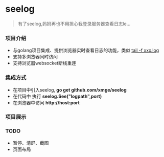 # seelog
> 有了seelog,妈妈再也不用担心我登录服务器查看日志le...

### 项目介绍
* 与golang项目集成、提供浏览器实时查看日志的功能，类似 [tail -f xxx.log](https://www.cnblogs.com/fps2tao/p/7698224.html)
* 支持多浏览器同时访问
* 支持浏览器websocket断线重连

### 集成方式
* 在项目中引入seelog, **go get github.com/xmge/seelog**
* 在代码中 执行 **seelog.See("logpath",port)**
* 在浏览器中访问 **http://host:port**

### 项目展示

### TODO
* 暂停、清屏、截图
* 页面布局

